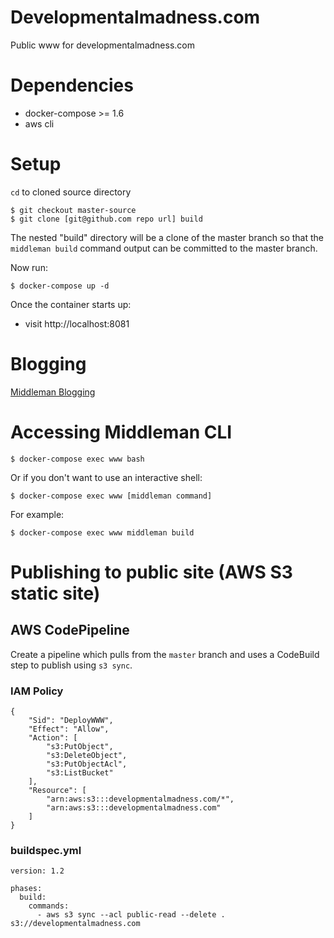 # Developmentalmadness.com

Public www for developmentalmadness.com

# Dependencies

- docker-compose >= 1.6
- aws cli

# Setup

`cd` to cloned source directory

    $ git checkout master-source
    $ git clone [git@github.com repo url] build

The nested "build" directory will be a clone of the master branch so that the `middleman build` command output can be committed to the master branch.

Now run:

    $ docker-compose up -d

Once the container starts up:

 * visit http://localhost:8081

# Blogging

[Middleman Blogging](https://middlemanapp.com/basics/blogging/)

# Accessing Middleman CLI

    $ docker-compose exec www bash

Or if you don't want to use an interactive shell:

    $ docker-compose exec www [middleman command]

For example:

    $ docker-compose exec www middleman build

# Publishing to public site (AWS S3 static site)


## AWS CodePipeline
Create a pipeline which pulls from the `master` branch and uses a CodeBuild step to publish using `s3 sync`.

### IAM Policy
    {
        "Sid": "DeployWWW",
        "Effect": "Allow",
        "Action": [
            "s3:PutObject",
            "s3:DeleteObject",
            "s3:PutObjectAcl",
            "s3:ListBucket"
        ],
        "Resource": [
            "arn:aws:s3:::developmentalmadness.com/*",
            "arn:aws:s3:::developmentalmadness.com"
        ]
    }

### buildspec.yml
    version: 1.2
    
    phases:
      build:
        commands:
          - aws s3 sync --acl public-read --delete . s3://developmentalmadness.com

